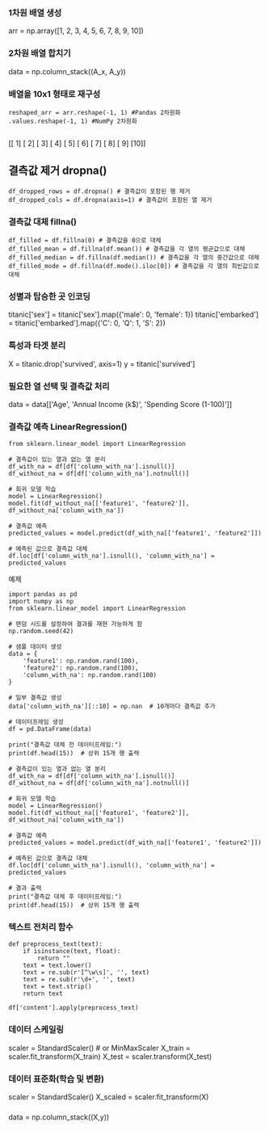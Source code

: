 

### 1차원 배열 생성
arr = np.array([1, 2, 3, 4, 5, 6, 7, 8, 9, 10])

### 2차원 배열 합치기
data = np.column_stack((A_x, A_y))

### 배열을 10x1 형태로 재구성
```
reshaped_arr = arr.reshape(-1, 1) #Pandas 2차원화
.values.reshape(-1, 1) #NumPy 2차원화


```

[[ 1]
 [ 2]
 [ 3]
 [ 4]
 [ 5]
 [ 6]
 [ 7]
 [ 8]
 [ 9]
 [10]]

## 결측값 제거 dropna()

```
df_dropped_rows = df.dropna() # 결측값이 포함된 행 제거
df_dropped_cols = df.dropna(axis=1) # 결측값이 포함된 열 제거
```

### 결측값 대체 fillna()
```
df_filled = df.fillna(0) # 결측값을 0으로 대체
df_filled_mean = df.fillna(df.mean()) # 결측값을 각 열의 평균값으로 대체
df_filled_median = df.fillna(df.median()) # 결측값을 각 열의 중간값으로 대체
df_filled_mode = df.fillna(df.mode().iloc[0]) # 결측값을 각 열의 최빈값으로 대체
```

### 성별과 탑승한 곳 인코딩
titanic['sex'] = titanic['sex'].map({'male': 0, 'female': 1})
titanic['embarked'] = titanic['embarked'].map({'C': 0, 'Q': 1, 'S': 2})

### 특성과 타겟 분리
X = titanic.drop('survived', axis=1)
y = titanic['survived']

### 필요한 열 선택 및 결측값 처리
data = data[['Age', 'Annual Income (k$)', 'Spending Score (1-100)']]


### 결측값 예측 LinearRegression() 
```
from sklearn.linear_model import LinearRegression

# 결측값이 있는 열과 없는 열 분리
df_with_na = df[df['column_with_na'].isnull()]
df_without_na = df[df['column_with_na'].notnull()]

# 회귀 모델 학습
model = LinearRegression()
model.fit(df_without_na[['feature1', 'feature2']], df_without_na['column_with_na'])

# 결측값 예측
predicted_values = model.predict(df_with_na[['feature1', 'feature2']])

# 예측된 값으로 결측값 대체
df.loc[df['column_with_na'].isnull(), 'column_with_na'] = predicted_values

```
예제
```
import pandas as pd
import numpy as np
from sklearn.linear_model import LinearRegression

# 랜덤 시드를 설정하여 결과를 재현 가능하게 함
np.random.seed(42)

# 샘플 데이터 생성
data = {
    'feature1': np.random.rand(100),
    'feature2': np.random.rand(100),
    'column_with_na': np.random.rand(100)
}

# 일부 결측값 생성
data['column_with_na'][::10] = np.nan  # 10개마다 결측값 추가

# 데이터프레임 생성
df = pd.DataFrame(data)

print("결측값 대체 전 데이터프레임:")
print(df.head(15))  # 상위 15개 행 출력

# 결측값이 있는 열과 없는 열 분리
df_with_na = df[df['column_with_na'].isnull()]
df_without_na = df[df['column_with_na'].notnull()]

# 회귀 모델 학습
model = LinearRegression()
model.fit(df_without_na[['feature1', 'feature2']], df_without_na['column_with_na'])

# 결측값 예측
predicted_values = model.predict(df_with_na[['feature1', 'feature2']])

# 예측된 값으로 결측값 대체
df.loc[df['column_with_na'].isnull(), 'column_with_na'] = predicted_values

# 결과 출력
print("결측값 대체 후 데이터프레임:")
print(df.head(15))  # 상위 15개 행 출력
```


### 텍스트 전처리 함수
```
def preprocess_text(text):
    if isinstance(text, float):
        return ""
    text = text.lower()
    text = re.sub(r'[^\w\s]', '', text)
    text = re.sub(r'\d+', '', text)
    text = text.strip()
    return text

df['content'].apply(preprocess_text)
```
### 데이터 스케일링

scaler = StandardScaler() # or MinMaxScaler
X_train = scaler.fit_transform(X_train)
X_test = scaler.transform(X_test)

### 데이터 표준화(학습 및 변환)
scaler = StandardScaler()
X_scaled = scaler.fit_transform(X)

###

data = np.column_stack((X,y))
